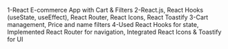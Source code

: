 1-React E-commerce App with Cart & Filters
2-React.js, React Hooks (useState, useEffect), React Router, React Icons, React Toastify
3-Cart management, Price and name filters
4-Used React Hooks for state, Implemented React Router for navigation, Integrated React Icons & Toastify for UI
